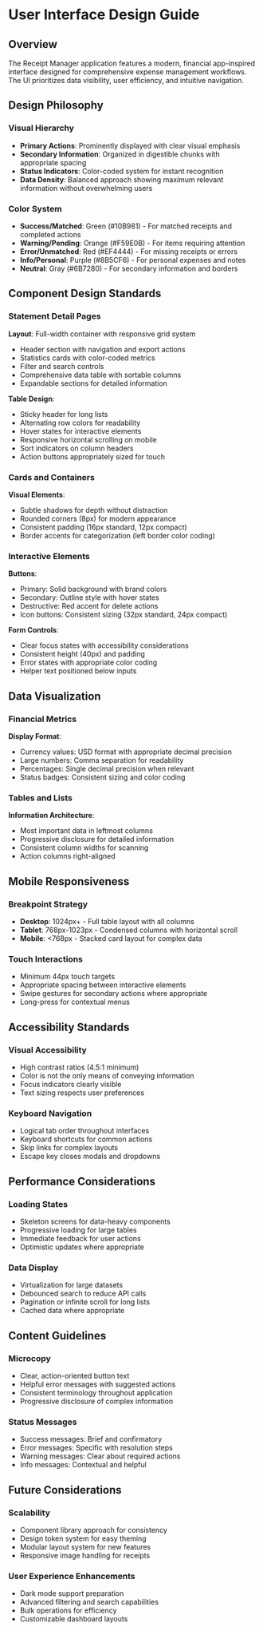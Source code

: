 # User Interface Design Guide

## Overview
The Receipt Manager application features a modern, financial app-inspired interface designed for comprehensive expense management workflows. The UI prioritizes data visibility, user efficiency, and intuitive navigation.

## Design Philosophy

### Visual Hierarchy
- **Primary Actions**: Prominently displayed with clear visual emphasis
- **Secondary Information**: Organized in digestible chunks with appropriate spacing
- **Status Indicators**: Color-coded system for instant recognition
- **Data Density**: Balanced approach showing maximum relevant information without overwhelming users

### Color System
- **Success/Matched**: Green (#10B981) - For matched receipts and completed actions
- **Warning/Pending**: Orange (#F59E0B) - For items requiring attention
- **Error/Unmatched**: Red (#EF4444) - For missing receipts or errors
- **Info/Personal**: Purple (#8B5CF6) - For personal expenses and notes
- **Neutral**: Gray (#6B7280) - For secondary information and borders

## Component Design Standards

### Statement Detail Pages
**Layout**: Full-width container with responsive grid system
- Header section with navigation and export actions
- Statistics cards with color-coded metrics
- Filter and search controls
- Comprehensive data table with sortable columns
- Expandable sections for detailed information

**Table Design**:
- Sticky header for long lists
- Alternating row colors for readability
- Hover states for interactive elements
- Responsive horizontal scrolling on mobile
- Sort indicators on column headers
- Action buttons appropriately sized for touch

### Cards and Containers
**Visual Elements**:
- Subtle shadows for depth without distraction
- Rounded corners (8px) for modern appearance
- Consistent padding (16px standard, 12px compact)
- Border accents for categorization (left border color coding)

### Interactive Elements
**Buttons**:
- Primary: Solid background with brand colors
- Secondary: Outline style with hover states
- Destructive: Red accent for delete actions
- Icon buttons: Consistent sizing (32px standard, 24px compact)

**Form Controls**:
- Clear focus states with accessibility considerations
- Consistent height (40px) and padding
- Error states with appropriate color coding
- Helper text positioned below inputs

## Data Visualization

### Financial Metrics
**Display Format**:
- Currency values: USD format with appropriate decimal precision
- Large numbers: Comma separation for readability
- Percentages: Single decimal precision when relevant
- Status badges: Consistent sizing and color coding

### Tables and Lists
**Information Architecture**:
- Most important data in leftmost columns
- Progressive disclosure for detailed information
- Consistent column widths for scanning
- Action columns right-aligned

## Mobile Responsiveness

### Breakpoint Strategy
- **Desktop**: 1024px+ - Full table layout with all columns
- **Tablet**: 768px-1023px - Condensed columns with horizontal scroll
- **Mobile**: <768px - Stacked card layout for complex data

### Touch Interactions
- Minimum 44px touch targets
- Appropriate spacing between interactive elements
- Swipe gestures for secondary actions where appropriate
- Long-press for contextual menus

## Accessibility Standards

### Visual Accessibility
- High contrast ratios (4.5:1 minimum)
- Color is not the only means of conveying information
- Focus indicators clearly visible
- Text sizing respects user preferences

### Keyboard Navigation
- Logical tab order throughout interfaces
- Keyboard shortcuts for common actions
- Skip links for complex layouts
- Escape key closes modals and dropdowns

## Performance Considerations

### Loading States
- Skeleton screens for data-heavy components
- Progressive loading for large tables
- Immediate feedback for user actions
- Optimistic updates where appropriate

### Data Display
- Virtualization for large datasets
- Debounced search to reduce API calls
- Pagination or infinite scroll for long lists
- Cached data where appropriate

## Content Guidelines

### Microcopy
- Clear, action-oriented button text
- Helpful error messages with suggested actions
- Consistent terminology throughout application
- Progressive disclosure of complex information

### Status Messages
- Success messages: Brief and confirmatory
- Error messages: Specific with resolution steps
- Warning messages: Clear about required actions
- Info messages: Contextual and helpful

## Future Considerations

### Scalability
- Component library approach for consistency
- Design token system for easy theming
- Modular layout system for new features
- Responsive image handling for receipts

### User Experience Enhancements
- Dark mode support preparation
- Advanced filtering and search capabilities
- Bulk operations for efficiency
- Customizable dashboard layouts